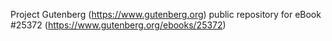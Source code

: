 Project Gutenberg (https://www.gutenberg.org) public repository for eBook #25372 (https://www.gutenberg.org/ebooks/25372)
